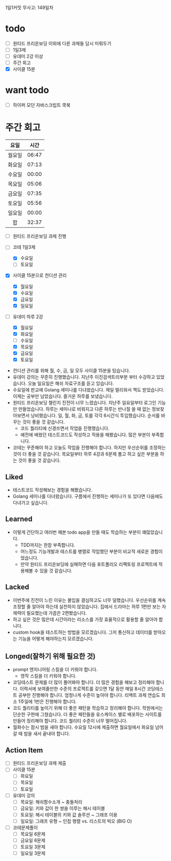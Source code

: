 1일1커밋 무사고: 149일차

# todo

- [ ] 원티드 프리온보딩 이외에 다른 과제들 담시 미뤄두기
- [ ] 1일3제
- [ ] 유데미 2강 이상
- [ ] 주간 회고
- [x] 사이클 15분

# want todo

- [ ] 하이퍼 모던 자바스크립트 쿡북

# 주간 회고

|  요일  | 시간  |
| :----: | ----- |
| 월요일 | 06:47 |
| 화요일 | 07:13 |
| 수요일 | 00:00 |
| 목요일 | 05:06 |
| 금요일 | 07:35 |
| 토요일 | 05:56 |
| 일요일 | 00:00 |
|   합   | 32:37 |

- [ ] 원티드 프리온보딩 과제 진행
- [ ] 코테 1일3제
  - [x] 수요일
  - [ ] 토요일
- [x] 사이클 15분으로 컨디션 관리
  - [x] 월요일
  - [x] 수요일
  - [x] 금요일
  - [x] 일요일
- [ ] 유데미 하루 2강

  - [x] 월요일
  - [x] 화요일
  - [ ] 수요일
  - [x] 목요일
  - [x] 금요일
  - [x] 토요일

- 컨디션 관리를 위해 월, 수, 금, 일 모두 사이클 15분을 탔습니다.
- 유데미 강의는 꾸준히 진행했습니다. 지난주 이진검색트리부분 부터 수강하고 있었습니다. 오늘 일요일은 해쉬 자료구조를 듣고 있습니다.
- 수요일에 판교에 Golang 세미나를 다녀왔습니다. 제일 멀리와서 책도 받았습니다. 이제는 공부만 남았습니다. 즐거운 하루를 보냈습니다.
- 원티드 프리온보딩 챌린지 진전이 너무 느렸습니다. 지난주 일요일부터 로그인 기능만 만들었습니다. 하루는 세미나로 비워지고 다른 하루는 반나절 쓸 때 없는 정보찾아보면서 낭비했습니다. 일, 월, 화, 금, 토를 각각 6시간식 투입했습니다. 순서를 바꾸는 것이 좋을 것 같습니다.
  - 코드 퀄리티에 신경쓰면서 작업을 진행했습니다.
  - 예전에 배웠던 테스트코드도 작성하고 적용을 해봤습니다. 많은 부분이 부족합니다.
- 코테는 꾸준해야 하고 오늘도 작업을 진행해야 합니다. 하지만 우선순위를 조정하는 것이 더 좋을 것 같습니다. 목요일부터 하루 4강과 6문제 풀고 하고 싶은 부분을 하는 것이 좋을 것 같습니다.

## Liked

- 테스트코드 작성해보는 경험을 해봤습니다.
- Golang 세미나를 다녀왔습니다. 구름에서 진행하는 세미나가 또 있다면 다음에도 다녀가고 싶습니다.

## Learned

- 이렇게 간단하고 여러번 해본 todo app을 만들 때도 학습하는 부분이 꽤많았습니다.
  - TDD까지는 한참 부족합니다.
  - 어느정도 기능개발과 테스트를 병렬로 작업했던 부분이 비교적 새로운 경험이었습니다.
  - 만약 원티드 프리온보딩에 실패하면 다음 포트폴리오 리팩토링 프로젝트에 적용해볼 수 있을 것 같습니다.

## Lacked

- 이번주에 진전이 느린 이유는 몰입을 결심하고도 너무 덜했습니다. 우선순위를 계속 조정할 줄 알아야 하는데 실천하지 않았습니다. 집에서 드라마는 하루 1편만 보는 자제력이 필요했는데 가끔은 2편봤습니다.
- 하고 싶은 것은 많은데 시간이라는 리소스를 가장 효율적으로 활용할 줄 알아야 합니다.
- custom hook을 테스트하는 방법을 모르겠습니다. 그저 통신하고 데이터를 받아오는 기능을 어떻게 해야하는지 모르겠습니다.

## Longed(잘하기 위해 필요한 것)

- prompt 엔지니어링 스킬을 더 키워야 합니다.
  - 영작 스킬을 더 키워야 합니다.
- 코딩테스트 문제를 더 많이 풀어봐야 합니다. 더 많은 경험을 해보고 정리해야 합니다. 이력서에 보여줄만한 수준의 프로젝트를 갖으면 1달 동안 매일 8시간 코딩테스트 공부만 진행해야 합니다. 엄청나게 수준이 높아야 합니다. 리액트 과제 연습도 최소 1주일에 1번은 진행해야 합니다.
- 코드 퀄리티를 높이기 위해 더 좋은 패턴을 학습하고 정리해야 합니다. 학원에서는 단순한 구현에 그쳤습니다. 더 좋은 패턴들을 유스케이스 별로 배포하는 사이트를 만들어 정리해야 합니다. 코드 퀄리티 수준이 너무 떨어집니다.
- 월화수는 잠시 밤을 새야 합니다. 수요일 12시에 제출하면 월요일에서 화요일 넘어갈 때 밤을 새서 끝내야 합니다.

## Action Item

- [ ] 원티드 프리온보딩 과제 제출
- [ ] 사이클 15분
  - [ ] 화요일
  - [ ] 목요일
  - [ ] 토요일
- [ ] 유데미 강의
  - [ ] 목요일: 해쉬함수소개 ~ 충돌처리
  - [ ] 금요일: 키와 값이 한 쌍을 이루는 해시 테이블
  - [ ] 토요일: 해시 테이블의 키와 값 솔루션 ~ 그래프 이용
  - [ ] 일요일: 그래프 유형 ~ 인접 행렬 vs. 리스트의 빅오 (BIG O)
- [ ] 코테문제풀이
  - [ ] 목요일 6문제
  - [ ] 금요일 6문제
  - [ ] 토요일 3문제
  - [ ] 일요일 3문제
